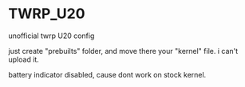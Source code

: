 # TWRP_U20
unofficial twrp U20 config

just create "prebuilts" folder, and move there your "kernel" file. i can't upload it.

battery indicator disabled, cause dont work on stock kernel.
